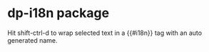 # dp-i18n package

Hit shift-ctrl-d to wrap selected text in a {{#i18n}} tag with an auto generated name.
